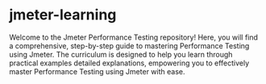 # jmeter-learning
Welcome to the Jmeter Performance Testing repository! Here, you will find a comprehensive, step-by-step guide to mastering Performance Testing using Jmeter. The curriculum is designed to help you learn through practical examples detailed explanations, empowering you to effectively  master Performance Testing using Jmeter with ease.
